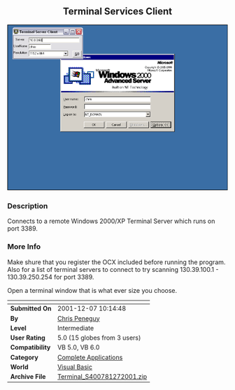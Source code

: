 ﻿<div align="center">

## Terminal Services Client

<img src="PIC20011271148452276.gif">
</div>

### Description

Connects to a remote Windows 2000/XP Terminal Server which runs on port 3389.
 
### More Info
 
Make shure that you register the OCX included before running the program. Also for a list of terminal servers to connect to try scanning 130.39.100.1 - 130.39.250.254 for port 3389.

Open a terminal window that is what ever size you choose.


<span>             |<span>
---                |---
**Submitted On**   |2001-12-07 10:14:48
**By**             |[Chris Peneguy](https://github.com/Planet-Source-Code/PSCIndex/blob/master/ByAuthor/chris-peneguy.md)
**Level**          |Intermediate
**User Rating**    |5.0 (15 globes from 3 users)
**Compatibility**  |VB 5\.0, VB 6\.0
**Category**       |[Complete Applications](https://github.com/Planet-Source-Code/PSCIndex/blob/master/ByCategory/complete-applications__1-27.md)
**World**          |[Visual Basic](https://github.com/Planet-Source-Code/PSCIndex/blob/master/ByWorld/visual-basic.md)
**Archive File**   |[Terminal\_S400781272001\.zip](https://github.com/Planet-Source-Code/chris-peneguy-terminal-services-client__1-29558/archive/master.zip)








